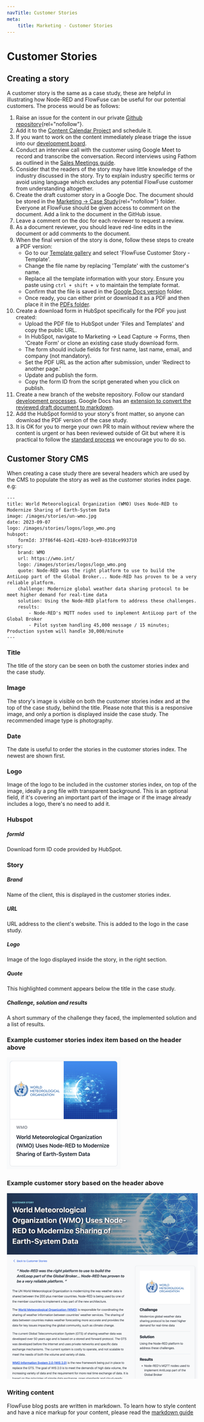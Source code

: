 ```yaml
---
navTitle: Customer Stories
meta:
    title: Marketing - Customer Stories
---
```


# Customer Stories

## Creating a story

A customer story is the same as a case study, these are helpful in illustrating how Node-RED and FlowFuse can be useful for our potential customers. The process would be as follows:

1. Raise an issue for the content in our private [Github repository](https://github.com/FlowFuse/customer){rel="nofollow"}.
2. Add it to the [Content Calendar Project](https://github.com/orgs/FlowFuse/projects/21) and schedule it.
3. If you want to work on the content immediately please triage the issue into our [development board](https://github.com/orgs/FlowFuse/projects/1/views/33).
4. Conduct an interview call with the customer using Google Meet to record and transcribe the conversation. Record interviews using Fathom as outlined in the [Sales Meetings guide](/handbook/sales/meetings/).
5. Consider that the readers of the story may have little knowledge of the industry discussed in the story. Try to explain industry specific terms or avoid using language which excludes any potential FlowFuse customer from understanding altogether.
6. Create the draft customer story in a Google Doc. The document should be stored in the [Marketing -> Case Study](https://drive.google.com/drive/folders/13A3UWjXdC7a13CVi1nQOMHvTb8MCLd-K?usp=drive_link){rel="nofollow"} folder. Everyone at FlowFuse should be given access to comment on the document.  Add a link to the document in the GitHub issue.
7. Leave a comment on the doc for each reviewer to request a review.
8. As a document reviewer, you should leave red-line edits in the document or add comments to the document.
9. When the final version of the story is done, follow these steps to create a PDF version:
    - Go to our [Template gallery](https://docs.google.com/document/u/0/?ftv=1&folder=1QXCso0HQPbShrB5_8N0n_sDnIlluUaaI&tgif=d) and select 'FlowFuse Customer Story - Template'.
    - Change the file name by replacing 'Template' with the customer's name.
    - Replace all the template information with your story. Ensure you paste using `ctrl + shift + v` to maintain the template format.
    - Confirm that the file is saved in the [Google Docs version](https://drive.google.com/drive/folders/1SbZ7ISJaYcxcJ_00Y_CwdY5gd9_uOTHP?usp=drive_link) folder.
    - Once ready, you can either print or download it as a PDF and then place it in the [PDFs folder](https://drive.google.com/drive/folders/1QXCso0HQPbShrB5_8N0n_sDnIlluUaaI?usp=drive_link).   
10. Create a download form in HubSpot specifically for the PDF you just created:
    - Upload the PDF file to HubSpot under 'Files and Templates' and copy the public URL.
    - In HubSpot, navigate to Marketing -> Lead Capture -> Forms, then 'Create Form' or clone an existing case study download form.
    - The form should include fields for first name, last name, email, and company (not mandatory).
    - Set the PDF URL as the action after submission, under 'Redirect to another page.'
    - Update and publish the form.
    - Copy the form ID from the script generated when you click on publish.
11. Create a new branch of the website repository. Follow our standard [development processes](/handbook/development/project-management#development-board). Google Docs has an [extension to convert the reviewed draft document to markdown](https://workspace.google.com/marketplace/app/docs_to_markdown/700168918607?hl=en&pann=docs_addon_widget). 
12. Add the HubSpot formId to your story's front matter, so anyone can download the PDF version of the case study.
13. It is OK for you to merge your own PR to main without review where the content is urgent or has been reviewed outside of Git but where it is practical to follow the
[standard process](/handbook/development/project-management#development-board) we encourage you to do so.

## Customer Story CMS

When creating a case study there are several headers which are used by the CMS to populate the story as well as the customer stories index page. e.g:


```njk
---
title: World Meteorological Organization (WMO) Uses Node-RED to Modernize Sharing of Earth-System Data
image: /images/stories/un-wmo.jpg
date: 2023-09-07
logo: /images/stories/logos/logo_wmo.png
hubspot:
    formId: 37f86f46-62d1-4203-bce9-0318ce993710
story:
    brand: WMO
    url: https://wmo.int/
    logo: /images/stories/logos/logo_wmo.png
    quote: Node-RED was the right platform to use to build the AntiLoop part of the Global Broker... Node-RED has proven to be a very reliable platform.
    challenge: Modernize global weather data sharing protocol to be meet higher demand for real-time data
    solution: Using the Node-RED platform to address these challenges.
    results:
        - Node-RED's MQTT nodes used to implement AntiLoop part of the Global Broker
        - Pilot system handling 45,000 message / 15 minutes; Production system will handle 30,000/minute 
---
```

### Title

The title of the story can be seen on both the customer stories index and the case study.

### Image

The story's image is visible on both the customer stories index and at the top of the case study, behind the title. Please note that this is a responsive image, and only a portion is displayed inside the case study. The recommended image type is photography.

### Date

The date is useful to order the stories in the customer stories index. The newest are shown first.

### Logo

Image of the logo to be included in the customer stories index, on top of the image, ideally a png file with transparent background. This is an optional field, if it's covering an important part of the image or if the image already includes a logo, there's no need to add it.

### Hubspot
##### formId

Download form ID code provided by HubSpot.

### Story
##### Brand

Name of the client, this is displayed in the customer stories index.

##### URL

URL address to the client's website. This is added to the logo in the case study.

##### Logo

Image of the logo displayed inside the story, in the right section.

##### Quote

This highlighted comment appears below the title in the case study.

##### Challenge, solution and results

A short summary of the challenge they faced, the implemented solution and a list of results.

### Example customer stories index item based on the header above

<img style="max-width: 300px;" alt="Example of how the headers are shown on the customer stories index" src="./images/story-index.png">

### Example customer story based on the header above

![Example of how the headers are shown on case studies](./images/story-page.png/)

### Writing content

FlowFuse blog posts are written in markdown. To learn how to style content and
have a nice markup for your content, please read the [markdown guide](/handbook/company/guides/markdown/)
